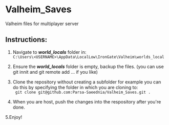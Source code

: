 # Valheim_Saves
Valheim files for multiplayer server

## Instructions:

1. Navigate to ***world_locals*** folder in:  
```C:\Users\<USERNAME>\AppData\LocalLow\IronGate\Valheim\worlds_local```  

2. Ensure the ***world_locals*** folder is empty, backup the files. (you can use git innit and git remote add ... if you like)  

3. Clone the repository without creating a subfolder for example you can do this by specifying the folder in which you are cloning to:  
``` git clone git@github.com:Parsa-Saeednia/Valheim_Saves.git .```

4. When you are host, push the changes into the respository after you're done.

5.Enjoy! 
